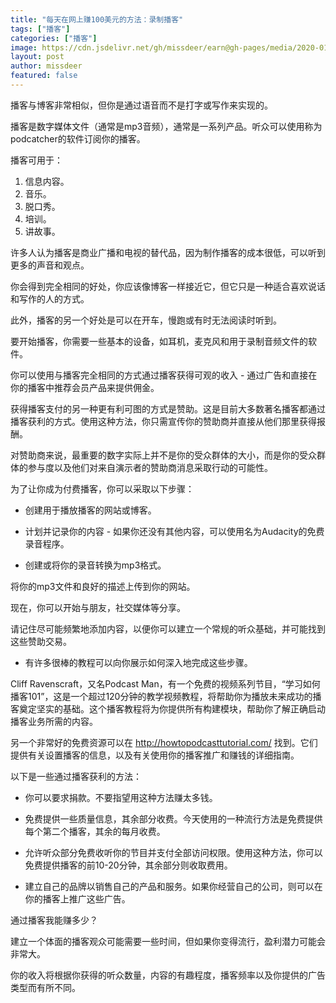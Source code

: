 ```yaml
---
title: "每天在网上赚100美元的方法：录制播客"
tags: ["播客"]
categories: ["播客"]
image: https://cdn.jsdelivr.net/gh/missdeer/earn@gh-pages/media/2020-01-10/podcasting.jpg
layout: post
author: missdeer
featured: false
---
```

播客与博客非常相似，但你是通过语音而不是打字或写作来实现的。

播客是数字媒体文件（通常是mp3音频），通常是一系列产品。听众可以使用称为podcatcher的软件订阅你的播客。

播客可用于：

1. 信息内容。
2. 音乐。
3. 脱口秀。
4. 培训。
5. 讲故事。
 
许多人认为播客是商业广播和电视的替代品，因为制作播客的成本很低，可以听到更多的声音和观点。

你会得到完全相同的好处，你应该像博客一样接近它，但它只是一种适合喜欢说话和写作的人的方式。

此外，播客的另一个好处是可以在开车，慢跑或有时无法阅读时听到。

要开始播客，你需要一些基本的设备，如耳机，麦克风和用于录制音频文件的软件。

你可以使用与播客完全相同的方式通过播客获得可观的收入 - 通过广告和直接在你的播客中推荐会员产品来提供佣金。

获得播客支付的另一种更有利可图的方式是赞助。这是目前大多数著名播客都通过播客获利的方式。使用这种方法，你只需宣传你的赞助商并直接从他们那里获得报酬。

对赞助商来说，最重要的数字实际上并不是你的受众群体的大小，而是你的受众群体的参与度以及他们对来自演示者的赞助商消息采取行动的可能性。

为了让你成为付费播客，你可以采取以下步骤：
 
* 创建用于播放播客的网站或博客。

* 计划并记录你的内容 - 如果你还没有其他内容，可以使用名为Audacity的免费录音程序。

* 创建或将你的录音转换为mp3格式。

将你的mp3文件和良好的描述上传到你的网站。

现在，你可以开始与朋友，社交媒体等分享。

请记住尽可能频繁地添加内容，以便你可以建立一个常规的听众基础，并可能找到这些赞助交易。

* 有许多很棒的教程可以向你展示如何深入地完成这些步骤。

Cliff Ravenscraft，又名Podcast Man，有一个免费的视频系列节目，“学习如何播客101”，这是一个超过120分钟的教学视频教程，将帮助你为播放未来成功的播客奠定坚实的基础。这个播客教程将为你提供所有构建模块，帮助你了解正确启动播客业务所需的内容。

另一个非常好的免费资源可以在 http://howtopodcasttutorial.com/ 找到。它们提供有关设置播客的信息，以及有关使用你的播客推广和赚钱的详细指南。
 
以下是一些通过播客获利的方法：

* 你可以要求捐款。不要指望用这种方法赚太多钱。

* 免费提供一些质量信息，其余部分收费。今天使用的一种流行方法是免费提供每个第二个播客，其余的每月收费。

* 允许听众部分免费收听你的节目并支付全部访问权限。使用这种方法，你可以免费提供播客的前10-20分钟，其余部分则收取费用。

* 建立自己的品牌以销售自己的产品和服务。如果你经营自己的公司，则可以在你的播客上推广这些广告。

通过播客我能赚多少？

建立一个体面的播客观众可能需要一些时间，但如果你变得流行，盈利潜力可能会非常大。

你的收入将根据你获得的听众数量，内容的有趣程度，播客频率以及你提供的广告类型而有所不同。  